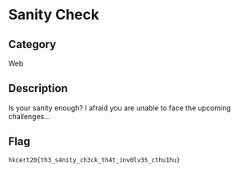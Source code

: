 Sanity Check
===

## Category

Web

## Description
  
Is your sanity enough? I afraid you are unable to face the upcoming challenges...

## Flag

`hkcert20{th3_s4nity_ch3ck_th4t_inv0lv35_cthu1hu}`
